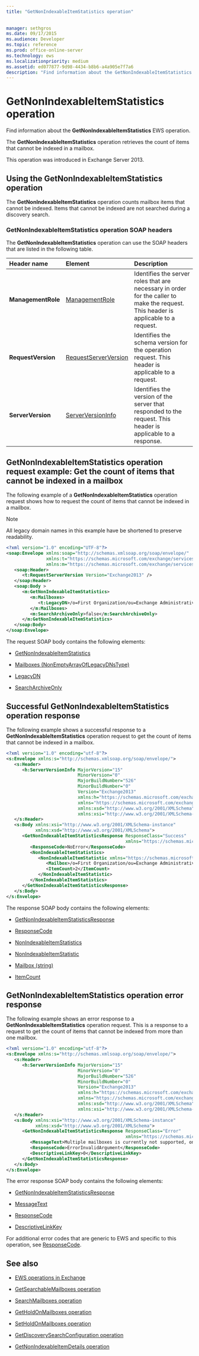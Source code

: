```yaml
---
title: "GetNonIndexableItemStatistics operation"
 
 
manager: sethgros
ms.date: 09/17/2015
ms.audience: Developer
ms.topic: reference
ms.prod: office-online-server
ms.technology: ews
ms.localizationpriority: medium
ms.assetid: ed077877-9d98-4434-b8b6-a4a905e7f7a6
description: "Find information about the GetNonIndexableItemStatistics EWS operation."
---
```


# GetNonIndexableItemStatistics operation

Find information about the **GetNonIndexableItemStatistics** EWS operation. 
  
The **GetNonIndexableItemStatistics** operation retrieves the count of items that cannot be indexed in a mailbox. 
  
This operation was introduced in Exchange Server 2013.
  
## Using the GetNonIndexableItemStatistics operation

The **GetNonIndexableItemStatistics** operation counts mailbox items that cannot be indexed. Items that cannot be indexed are not searched during a discovery search. 
  
### GetNonIndexableItemStatistics operation SOAP headers

The **GetNonIndexableItemStatistics** operation can use the SOAP headers that are listed in the following table. 
  
|**Header name**|**Element**|**Description**|
|:-----|:-----|:-----|
|**ManagementRole** <br/> |[ManagementRole](managementrole.md) <br/> |Identifies the server roles that are necessary in order for the caller to make the request. This header is applicable to a request.  <br/> |
|**RequestVersion** <br/> |[RequestServerVersion](requestserverversion.md) <br/> |Identifies the schema version for the operation request. This header is applicable to a request.  <br/> |
|**ServerVersion** <br/> |[ServerVersionInfo](serverversioninfo.md) <br/> |Identifies the version of the server that responded to the request. This header is applicable to a response.  <br/> |
   
## GetNonIndexableItemStatistics operation request example: Get the count of items that cannot be indexed in a mailbox

The following example of a **GetNonIndexableItemStatistics** operation request shows how to request the count of items that cannot be indexed in a mailbox. 
  
> [!NOTE]
> All legacy domain names in this example have be shortened to preserve readability. 
  
```XML
<?xml version="1.0" encoding="UTF-8"?>
<soap:Envelope xmlns:soap="http://schemas.xmlsoap.org/soap/envelope/"
               xmlns:t="https://schemas.microsoft.com/exchange/services/2006/types"
               xmlns:m="https://schemas.microsoft.com/exchange/services/2006/messages">
   <soap:Header>
      <t:RequestServerVersion Version="Exchange2013" />
   </soap:Header>
   <soap:Body >
      <m:GetNonIndexableItemStatistics>
         <m:Mailboxes>
            <t:LegacyDN>/o=First Organization/ou=Exchange Administrative Group (FYDIDLT)/cn=Recipients/cn=3518cf-Steve</t:LegacyDN>
         </m:Mailboxes>
         <m:SearchArchiveOnly>false</m:SearchArchiveOnly>
      </m:GetNonIndexableItemStatistics>
   </soap:Body>
</soap:Envelope>

```

The request SOAP body contains the following elements:
  
- [GetNonIndexableItemStatistics](getnonindexableitemstatistics.md)
    
- [Mailboxes (NonEmptyArrayOfLegacyDNsType)](mailboxes-nonemptyarrayoflegacydnstype.md)
    
- [LegacyDN](legacydn.md)
    
- [SearchArchiveOnly](searcharchiveonly.md)
    
## Successful GetNonIndexableItemStatistics operation response

The following example shows a successful response to a **GetNonIndexableItemStatistics** operation request to get the count of items that cannot be indexed in a mailbox. 
  
```XML
<?xml version="1.0" encoding="utf-8"?>
<s:Envelope xmlns:s="http://schemas.xmlsoap.org/soap/envelope/">
   <s:Header>
      <h:ServerVersionInfo MajorVersion="15" 
                           MinorVersion="0" 
                           MajorBuildNumber="526" 
                           MinorBuildNumber="0"
                           Version="Exchange2013" 
                           xmlns:h="https://schemas.microsoft.com/exchange/services/2006/types" 
                           xmlns="https://schemas.microsoft.com/exchange/services/2006/types" 
                           xmlns:xsd="http://www.w3.org/2001/XMLSchema" 
                           xmlns:xsi="http://www.w3.org/2001/XMLSchema-instance"/>
   </s:Header>
   <s:Body xmlns:xsi="http://www.w3.org/2001/XMLSchema-instance" 
           xmlns:xsd="http://www.w3.org/2001/XMLSchema">
      <GetNonIndexableItemStatisticsResponse ResponseClass="Success" 
                                             xmlns="https://schemas.microsoft.com/exchange/services/2006/messages">
         <ResponseCode>NoError</ResponseCode>
         <NonIndexableItemStatistics>
            <NonIndexableItemStatistic xmlns="https://schemas.microsoft.com/exchange/services/2006/types">
               <Mailbox>/o=First Organization/ou=Exchange Administrative Group (FYT)/cn=Recipients/cn=35181acf-Steve</Mailbox>
               <ItemCount>2</ItemCount>
            </NonIndexableItemStatistic>
         </NonIndexableItemStatistics>
      </GetNonIndexableItemStatisticsResponse>
   </s:Body>
</s:Envelope>

```

The response SOAP body contains the following elements:
  
- [GetNonIndexableItemStatisticsResponse](getnonindexableitemstatisticsresponse.md)
    
- [ResponseCode](responsecode.md)
    
- [NonIndexableItemStatistics](nonindexableitemstatistics.md)
    
- [NonIndexableItemStatistic](nonindexableitemstatistic.md)
    
- [Mailbox (string)](mailbox-string.md)
    
- [ItemCount](itemcount.md)
    
## GetNonIndexableItemStatistics operation error response

The following example shows an error response to a **GetNonIndexableItemStatistics** operation request. This is a response to a request to get the count of items that cannot be indexed from more than one mailbox. 
  
```XML
<?xml version="1.0" encoding="utf-8"?>
<s:Envelope xmlns:s="http://schemas.xmlsoap.org/soap/envelope/">
   <s:Header>
      <h:ServerVersionInfo MajorVersion="15" 
                           MinorVersion="0" 
                           MajorBuildNumber="526" 
                           MinorBuildNumber="0" 
                           Version="Exchange2013" 
                           xmlns:h="https://schemas.microsoft.com/exchange/services/2006/types" 
                           xmlns="https://schemas.microsoft.com/exchange/services/2006/types" 
                           xmlns:xsd="http://www.w3.org/2001/XMLSchema" 
                           xmlns:xsi="http://www.w3.org/2001/XMLSchema-instance"/>
   </s:Header>
   <s:Body xmlns:xsi="http://www.w3.org/2001/XMLSchema-instance" 
           xmlns:xsd="http://www.w3.org/2001/XMLSchema">
      <GetNonIndexableItemStatisticsResponse ResponseClass="Error" 
                                             xmlns="https://schemas.microsoft.com/exchange/services/2006/messages">
         <MessageText>Multiple mailboxes is currently not supported, only single mailbox is supported.</MessageText>
         <ResponseCode>ErrorInvalidArgument</ResponseCode>
         <DescriptiveLinkKey>0</DescriptiveLinkKey>
      </GetNonIndexableItemStatisticsResponse>
   </s:Body>
</s:Envelope>

```

The error response SOAP body contains the following elements:
  
- [GetNonIndexableItemStatisticsResponse](getnonindexableitemstatisticsresponse.md)
    
- [MessageText](messagetext.md)
    
- [ResponseCode](responsecode.md)
    
- [DescriptiveLinkKey](descriptivelinkkey.md)
    
For additional error codes that are generic to EWS and specific to this operation, see [ResponseCode](responsecode.md).
  
## See also

- [EWS operations in Exchange](ews-operations-in-exchange.md)
    
- [GetSearchableMailboxes operation](getsearchablemailboxes-operation.md)
    
- [SearchMailboxes operation](searchmailboxes-operation.md)
    
- [GetHoldOnMailboxes operation](getholdonmailboxes-operation.md)
    
- [SetHoldOnMailboxes operation](setholdonmailboxes-operation.md)
    
- [GetDiscoverySearchConfiguration operation](getdiscoverysearchconfiguration-operation.md)
    
- [GetNonIndexableItemDetails operation](getnonindexableitemdetails-operation.md)
    

